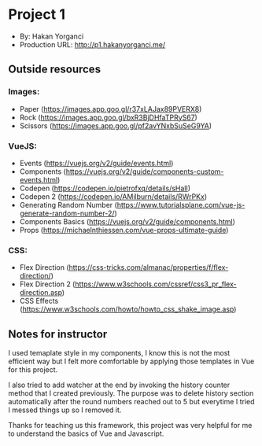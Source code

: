 # Project 1
+ By: Hakan Yorganci
+ Production URL: <http://p1.hakanyorganci.me/>

## Outside resources
### Images:
- Paper (https://images.app.goo.gl/r37xLAJax89PVERX8)
- Rock (https://images.app.goo.gl/bxR3BjDHfaTPRyS67)
- Scissors (https://images.app.goo.gl/pf2avYNxbSuSeG9YA)

### VueJS:
- Events (https://vuejs.org/v2/guide/events.html)
- Components (https://vuejs.org/v2/guide/components-custom-events.html)
- Codepen (https://codepen.io/pietrofxq/details/sHalI)
- Codepen 2 (https://codepen.io/AMilburn/details/RWrPKx)
- Generating Random Number (https://www.tutorialsplane.com/vue-js-generate-random-number-2/)
- Components Basics (https://vuejs.org/v2/guide/components.html)
- Props (https://michaelnthiessen.com/vue-props-ultimate-guide)

### CSS:
- Flex Direction (https://css-tricks.com/almanac/properties/f/flex-direction/)
- Flex Direction 2 (https://www.w3schools.com/cssref/css3_pr_flex-direction.asp)
- CSS Effects (https://www.w3schools.com/howto/howto_css_shake_image.asp)

## Notes for instructor
I used temaplate style in my components, I know this is not the most efficient way but I felt more comfortable by applying those templates in Vue for this project. 

I also tried to add watcher at the end by invoking the history counter method that I created previously. The purpose was to delete history section automatically after the round numbers reached out to 5 but everytime I tried I messed things up so I removed it.

Thanks for teaching us this framework, this project was very helpful for me to understand the basics of Vue and Javascript.